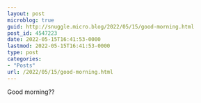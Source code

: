 ```yaml
---
layout: post
microblog: true
guid: http://snuggle.micro.blog/2022/05/15/good-morning.html
post_id: 4547223
date: 2022-05-15T16:41:53-0000
lastmod: 2022-05-15T16:41:53-0000
type: post
categories:
- "Posts"
url: /2022/05/15/good-morning.html
---
```

<p>Good morning??</p>
